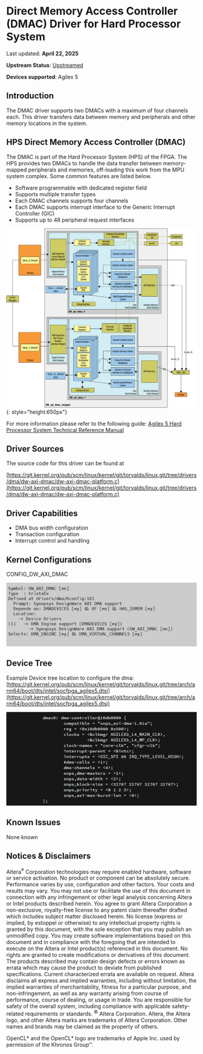 # **Direct Memory Access Controller (DMAC) Driver for Hard Processor System**

Last updated: **April 22, 2025** 

**Upstream Status**: [Upstreamed](https://git.kernel.org/pub/scm/linux/kernel/git/torvalds/linux.git/tree/drivers/dma/dw-axi-dmac/dw-axi-dmac-platform.c)

**Devices supported**: Agilex 5

## **Introduction**

The DMAC driver supports two DMACs with a maximum of four channels each. This driver transfers data between memory and peripherals and other memory locations in the system.

## **HPS Direct Memory Access Controller (DMAC)**

The DMAC is part of the Hard Processor System (HPS) of the FPGA.  The HPS provides two DMACs to handle the data transfer between memory-mapped peripherals and memories, off-loading this work from the MPU system complex. Some common features are listed below.

* Software programmable with dedicated register field
* Supports multiple transfer types
* Each DMAC channels supports four channels
* Each DMAC supports interrupt interface to the Generic Interrupt Controller (GIC)
* Supports up to 48 peripheral request interfaces

![A5_DMA_block_diagram](images/A5_DMA_block_diagram.png){: style="height:650px"}

For more information please refer to the following guide:
[Agilex 5 Hard Processor System Technical Reference Manual](https://www.intel.com/content/www/us/en/docs/programmable/814346)

## **Driver Sources**

The source code for this driver can be found at

[https://git.kernel.org/pub/scm/linux/kernel/git/torvalds/linux.git/tree/drivers/dma/dw-axi-dmac/dw-axi-dmac-platform.c](https://git.kernel.org/pub/scm/linux/kernel/git/torvalds/linux.git/tree/drivers/dma/dw-axi-dmac/dw-axi-dmac-platform.c)

## **Driver Capabilities**

* DMA bus width configuration
* Transaction configuration
* Interrupt control and handling

## **Kernel Configurations**

CONFIG_DW_AXI_DMAC

![](images/dma_config_path.png)

## **Device Tree**

Example Device tree location to configure the dma:
[https://git.kernel.org/pub/scm/linux/kernel/git/torvalds/linux.git/tree/arch/arm64/boot/dts/intel/socfpga_agilex5.dtsi](https://git.kernel.org/pub/scm/linux/kernel/git/torvalds/linux.git/tree/arch/arm64/boot/dts/intel/socfpga_agilex5.dtsi)

![dma_device_tree](images/dma_device_tree_1.png)

## **Known Issues**

None known

## Notices & Disclaimers

Altera<sup>&reg;</sup> Corporation technologies may require enabled hardware, software or service activation.
No product or component can be absolutely secure. 
Performance varies by use, configuration and other factors.
Your costs and results may vary. 
You may not use or facilitate the use of this document in connection with any infringement or other legal analysis concerning Altera or Intel products described herein. You agree to grant Altera Corporation a non-exclusive, royalty-free license to any patent claim thereafter drafted which includes subject matter disclosed herein.
No license (express or implied, by estoppel or otherwise) to any intellectual property rights is granted by this document, with the sole exception that you may publish an unmodified copy. You may create software implementations based on this document and in compliance with the foregoing that are intended to execute on the Altera or Intel product(s) referenced in this document. No rights are granted to create modifications or derivatives of this document.
The products described may contain design defects or errors known as errata which may cause the product to deviate from published specifications.  Current characterized errata are available on request.
Altera disclaims all express and implied warranties, including without limitation, the implied warranties of merchantability, fitness for a particular purpose, and non-infringement, as well as any warranty arising from course of performance, course of dealing, or usage in trade.
You are responsible for safety of the overall system, including compliance with applicable safety-related requirements or standards. 
<sup>&copy;</sup> Altera Corporation.  Altera, the Altera logo, and other Altera marks are trademarks of Altera Corporation.  Other names and brands may be claimed as the property of others. 

OpenCL* and the OpenCL* logo are trademarks of Apple Inc. used by permission of the Khronos Group™. 

